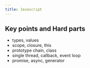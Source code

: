 ```yaml
---
title: Javascript
---
```

## Key points and Hard parts
* types, values
* scope, closure, this
* prototype chain, class
* single thread, callback, event loop
* promise, async, generator


